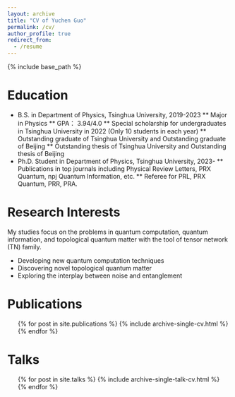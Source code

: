 ```yaml
---
layout: archive
title: "CV of Yuchen Guo"
permalink: /cv/
author_profile: true
redirect_from:
  - /resume
---
```


{% include base_path %}

Education
======
* B.S. in Department of Physics, Tsinghua University, 2019-2023
 ** Major in Physics
 ** GPA： 3.94/4.0
 ** Special scholarship for undergraduates in Tsinghua University in 2022 (Only 10 students in each year)
 ** Outstanding graduate of Tsinghua University and Outstanding graduate of Beijing
 ** Outstanding thesis of Tsinghua University and Outstanding thesis of Beijing
* Ph.D. Student in Department of Physics, Tsinghua University, 2023-
 ** Publications in top journals including Physical Review Letters, PRX Quantum, npj Quantum Information, etc.
 ** Referee for PRL, PRX Quantum, PRR, PRA.
  
Research Interests
======
My studies focus on the problems in quantum computation, quantum information, and topological quantum matter with the tool of tensor network (TN) family.
* Developing new quantum computation techniques
* Discovering novel topological quantum matter
* Exploring the interplay between noise and entanglement

Publications
======
  <ul>{% for post in site.publications %}
    {% include archive-single-cv.html %}
  {% endfor %}</ul>
  
Talks
======
  <ul>{% for post in site.talks %}
    {% include archive-single-talk-cv.html %}
  {% endfor %}</ul>
  
